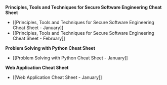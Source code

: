 
**Principles, Tools and Techniques for Secure Software Engineering Cheat Sheet**
- [[Principles, Tools and Techniques for Secure Software Engineering Cheat Sheet - January]]
- [[Principles, Tools and Techniques for Secure Software Engineering Cheat Sheet - February]]

**Problem Solving with Python Cheat Sheet**
- [[Problem Solving with Python Cheat Sheet - January]]

**Web Application Cheat Sheet**
- [[Web Application Cheat Sheet - January]]

